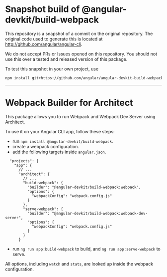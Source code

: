 
# Snapshot build of @angular-devkit/build-webpack

This repository is a snapshot of a commit on the original repository. The original code used to
generate this is located at http://github.com/angular/angular-cli.

We do not accept PRs or Issues opened on this repository. You should not use this over a tested and
released version of this package.

To test this snapshot in your own project, use

```bash
npm install git+https://github.com/angular/angular-devkit-build-webpack-builds.git
```

----
# Webpack Builder for Architect

This package allows you to run Webpack and Webpack Dev Server using Architect.

To use it on your Angular CLI app, follow these steps:

- run `npm install @angular-devkit/build-webpack`.
- create a webpack configuration.
- add the following targets inside `angular.json`.
```
  "projects": {
    "app": {
      // ...
      "architect": {
        // ...
        "build-webpack": {
          "builder": "@angular-devkit/build-webpack:webpack",
          "options": {
            "webpackConfig": "webpack.config.js"
          }
        },
        "serve-webpack": {
          "builder": "@angular-devkit/build-webpack:webpack-dev-server",
          "options": {
            "webpackConfig": "webpack.config.js"
          }
        }
      }
```
- run `ng run app:build-webpack` to build, and `ng run app:serve-webpack` to serve.

All options, including `watch` and `stats`, are looked up inside the webpack configuration.